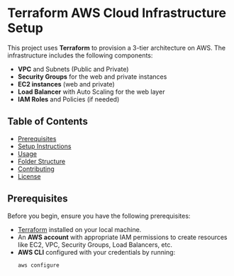 # Terraform AWS Cloud Infrastructure Setup

This project uses **Terraform** to provision a 3-tier architecture on AWS. The infrastructure includes the following components:

- **VPC** and Subnets (Public and Private)
- **Security Groups** for the web and private instances
- **EC2 instances** (web and private)
- **Load Balancer** with Auto Scaling for the web layer
- **IAM Roles** and Policies (if needed)

## Table of Contents

- [Prerequisites](#prerequisites)
- [Setup Instructions](#setup-instructions)
- [Usage](#usage)
- [Folder Structure](#folder-structure)
- [Contributing](#contributing)
- [License](#license)

## Prerequisites

Before you begin, ensure you have the following prerequisites:

- [Terraform](https://www.terraform.io/downloads.html) installed on your local machine.
- An **AWS account** with appropriate IAM permissions to create resources like EC2, VPC, Security Groups, Load Balancers, etc.
- **AWS CLI** configured with your credentials by running:
  ```bash
  aws configure
